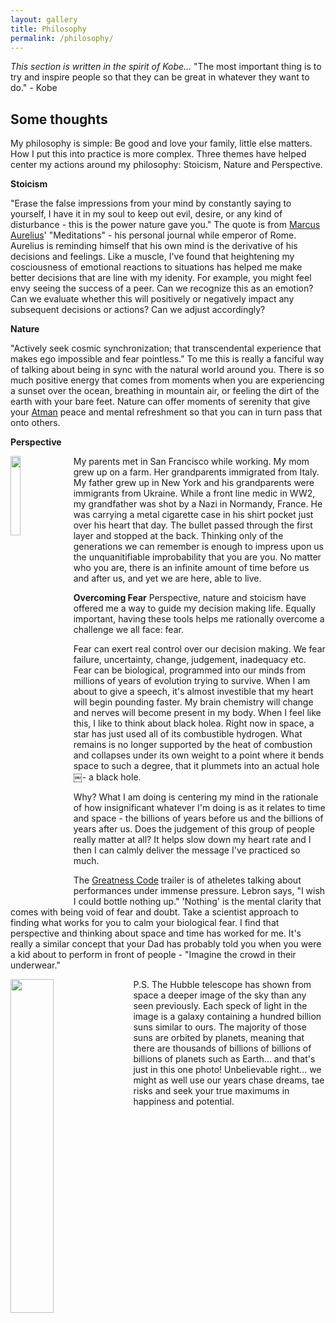 ```yaml
---
layout: gallery
title: Philosophy
permalink: /philosophy/
---
```

_This section is written in the spirit of Kobe..._
"The most important thing is to try and inspire people so that they can be great in whatever they want to do." - Kobe 

## Some thoughts

My philosophy is simple: Be good and love your family, little else matters. How I put this into practice is more complex. Three themes have helped center my actions around my philosophy: Stoicism, Nature and Perspective.

**Stoicism**

"Erase the false impressions from your mind by constantly saying to yourself, I have it in my soul to keep out evil, desire, or any kind of disturbance - this is the power nature gave you." The quote is from [Marcus Aurelius](https://dailystoic.com/marcus-aurelius/)' "Meditations" - his personal journal while emperor of Rome. Aurelius is reminding himself that his own mind is the derivative of his decisions and feelings. Like a muscle, I've found that heightening my cosciousness of  emotional reactions to situations has helped me make better decisions that are line with my idenity. For example, you might feel envy seeing the success of a peer. Can we recognize this as an emotion? Can we evaluate whether this will positively or negatively impact any subsequent decisions or actions? Can we adjust accordingly? 

**Nature**

"Actively seek cosmic synchronization; that transcendental experience that makes ego impossible and fear pointless." To me this is really a fanciful way of talking about being in sync with the natural world around you. There is so much positive energy that comes from moments when you are experiencing a sunset over the ocean, breathing in mountain air, or feeling the dirt of the earth with your bare feet. Nature can offer moments of serenity that give your [Atman](https://www.bbc.co.uk/religion/religions/hinduism/concepts/concepts_1.shtml) peace and mental refreshment so that you can in turn pass that onto others. 

**Perspective**

<img style="float: left; margin: 0px 10px 10px 0px;" src="{{site.imgurl}}/grandpa.JPG" width="18%" />
My parents met in San Francisco while working. My mom grew up on a farm. Her grandparents immigrated from Italy. My father grew up in New York and his grandparents were immigrants from Ukraine. While a front line medic in WW2, my grandfather was shot by a Nazi in Normandy, France. He was carrying a metal cigarette case in his shirt pocket just over his heart that day. The bullet passed through the first layer and stopped at the back. Thinking only of the generations we can remember is enough to impress upon us the unquanitifiable improbability that you are you. No matter who you are, there is an infinite amount of time before us and after us, and yet we are here, able to live.

**Overcoming Fear**
Perspective, nature and stoicism have offered me a way to guide my decision making life. Equally important, having these tools helps me rationally overcome a challenge we all face: fear.

Fear can exert real control over our decision making. We fear failure, uncertainty, change, judgement, inadequacy etc. Fear can be biological, programmed into our minds from millions of years of evolution trying to survive. When I am about to give a speech, it's almost investible that my heart will begin pounding faster. My brain chemistry will change and nerves will become present in my body. When I feel like this, I like to think about black holea. Right now in space, a star has just used all of its combustible hydrogen. What remains is no longer supported by the heat of combustion and collapses under its own weight to a point where it bends space to such a degree, that it plummets into an actual hole￼- a black hole.

Why? What I am doing is centering my mind in the rationale of how insignificant whatever I'm doing is as it relates to time and space - the billions of years before us and the billions of years after us. Does the judgement of this group of people really matter at all? It helps slow down my heart rate and I then I can calmly deliver the message I've practiced so much.

The [Greatness Code](https://www.youtube.com/watch?time_continue=88&v=t2I3Yd27dGw&feature=emb_logo) trailer is of atheletes talking about performances under immense pressure. Lebron says, "I wish I could bottle nothing up." 'Nothing' is the mental clarity that comes with being void of fear and doubt. Take a scientist approach to finding what works for you to calm your biological fear. I find that perspective and thinking about space and time has worked for me. It's really a similar concept that your Dad has probably told you when you were a kid about to perform in front of people - "Imagine the crowd in their underwear."


<img style="float: left; margin: 0px 10px 10px 0px;" src="{{site.imgurl}}/Hubble.jpg" width="37%" /> 
P.S. The Hubble telescope has shown from space a deeper image of the sky than any seen previously. Each speck of light in the image is a galaxy containing a hundred billion suns similar to ours. The majority of those suns are orbited by planets, meaning that there are thousands of billions of billions of billions of planets such as Earth... and that's just in this one photo! Unbelievable right... we might as well use our years chase dreams, tae risks and seek your true maximums in happiness and potential.

